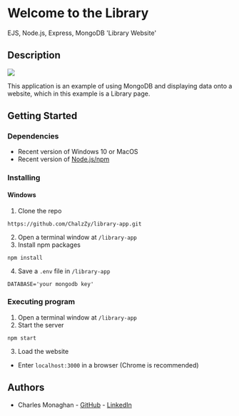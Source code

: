 # Welcome to the Library

EJS, Node.js, Express, MongoDB 'Library Website'

## Description

![](https://imgur.com/a/seI8TOf)

This application is an example of using MongoDB and displaying data onto a website, which in this example is a Library page.

## Getting Started

### Dependencies

- Recent version of Windows 10 or MacOS
- Recent version of [Node.js/npm](https://nodejs.org/en/)

### Installing

#### Windows

1. Clone the repo

```
https://github.com/ChalzZy/library-app.git
```

2. Open a terminal window at `/library-app`
3. Install npm packages

```
npm install
```

4. Save a `.env` file in `/library-app`

```
DATABASE='your mongodb key'

```

### Executing program

1. Open a terminal window at `/library-app`
2. Start the server

```
npm start
```

3. Load the website

- Enter `localhost:3000` in a browser (Chrome is recommended)

## Authors

- Charles Monaghan - [GitHub](https://github.com/ChalzZy) - [LinkedIn](https://www.linkedin.com/in/charlesmonaghan/)
